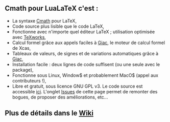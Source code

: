 ## Cmath pour LuaLaTeX c'est :
* La syntaxe [Cmath](http://cdeval.free.fr/spip.php?article83) pour LaTeX,
* Code source plus lisible que le code LaTeX,
* Fonctionne avec n'importe quel éditeur LaTeX ; utilisation optimisée avec [TeXworks](https://www.tug.org/texworks/),
* Calcul formel grâce aux appels faciles à [Giac](http://www-fourier.ujf-grenoble.fr/~parisse/giac_fr.html), le moteur de calcul formel de Xcas,
* Tableaux de valeurs, de signes et de variations automatiques grâce à [Giac](http://www-fourier.ujf-grenoble.fr/~parisse/giac_fr.html),
* Installation facile : deux lignes de code suffisent (ou une seule avec le package),
* Fonctionne sous Linux, Window$ et probablement MacO$ (appel aux contributeurs !),
* Libre et gratuit, sous licence GNU GPL v3. Le code source est accessible [ici](https://github.com/cdevalland/cmathluatex/blob/master/CmathLuaTeX.lua). L'onglet [Issues](https://github.com/cdevalland/cmathluatex/issues) de cette page permet de remonter des bogues, de proposer des améliorations, etc...

## Plus de détails dans le [Wiki](https://github.com/cdevalland/cmathluatex/wiki) ##
